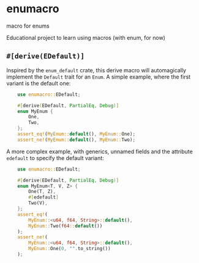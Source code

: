 # enumacro

macro for enums

Educational project to learn using macros (with enum, for now)

## `#[derive(EDefault)]`

Inspired by the `enum_default` crate, this derive macro will automagically implement the `Default` trait for an `Enum`.
A simple example, where the first variant is the default one:

```rust
    use enumacro::EDefault;

    #[derive(EDefault, PartialEq, Debug)]
    enum MyEnum {
        One,
        Two,
    };
    assert_eq!(MyEnum::default(), MyEnum::One);
    assert_ne!(MyEnum::default(), MyEnum::Two);
```

A more complex example, with generics, unnamed fields and the attribute `edefault` to specify the default variant:

```rust
    use enumacro::EDefault;

    #[derive(EDefault, PartialEq, Debug)]
    enum MyEnum<T, V, Z> {
        One(T, Z),
        #[edefault]
        Two(V),
    };
    assert_eq!(
        MyEnum::<u64, f64, String>::default(),
        MyEnum::Two(f64::default())
    );
    assert_ne!(
        MyEnum::<u64, f64, String>::default(),
        MyEnum::One(0, "".to_string())
    );
```
